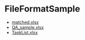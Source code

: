 FileFormatSample
=====

- [matched.xlsx](matched.xlsx)
- [QA_sample.xlsx](QA_sample.xlsx)
- [TaskList.xlsx](TaskList.xlsx)